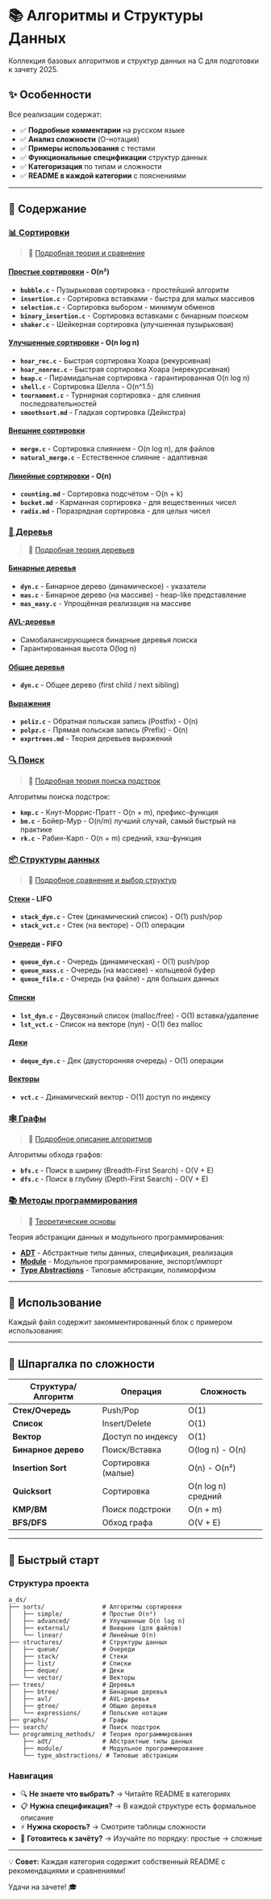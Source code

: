 ﻿# 📚 Алгоритмы и Структуры Данных

Коллекция базовых алгоритмов и структур данных на C для подготовки к зачету 2025.

## ✨ Особенности

Все реализации содержат:
- ✅ **Подробные комментарии** на русском языке
- ✅ **Анализ сложности** (O-нотация)
- ✅ **Примеры использования** с тестами
- ✅ **Функциональные спецификации** структур данных
- ✅ **Категоризация** по типам и сложности
- ✅ **README в каждой категории** с пояснениями

---

## 📂 Содержание

### [📊 Сортировки](./sorts)
> 📖 [Подробная теория и сравнение](./sorts/README.md)

#### [Простые сортировки](./sorts/simple) - O(n²)
- **`bubble.c`** - Пузырьковая сортировка - простейший алгоритм
- **`insertion.c`** - Сортировка вставками - быстра для малых массивов
- **`selection.c`** - Сортировка выбором - минимум обменов
- **`binary_insertion.c`** - Сортировка вставками с бинарным поиском
- **`shaker.c`** - Шейкерная сортировка (улучшенная пузырьковая)

#### [Улучшенные сортировки](./sorts/advanced) - O(n log n)
- **`hoar_rec.c`** - Быстрая сортировка Хоара (рекурсивная)
- **`hoar_nonrec.c`** - Быстрая сортировка Хоара (нерекурсивная)
- **`heap.c`** - Пирамидальная сортировка - гарантированная O(n log n)
- **`shell.c`** - Сортировка Шелла - O(n^1.5)
- **`tournament.c`** - Турнирная сортировка - для слияния последовательностей
- **`smoothsort.md`** - Гладкая сортировка (Дейкстра)

#### [Внешние сортировки](./sorts/external)
- **`merge.c`** - Сортировка слиянием - O(n log n), для файлов
- **`natural_merge.c`** - Естественное слияние - адаптивная

#### [Линейные сортировки](./sorts/linear) - O(n)
- **`counting.md`** - Сортировка подсчётом - O(n + k)
- **`bucket.md`** - Карманная сортировка - для вещественных чисел
- **`radix.md`** - Поразрядная сортировка - для целых чисел

### [🌳 Деревья](./trees)
> 📖 [Подробная теория деревьев](./trees/README.md)

#### [Бинарные деревья](./trees/btree)
- **`dyn.c`** - Бинарное дерево (динамическое) - указатели
- **`mas.c`** - Бинарное дерево (на массиве) - heap-like представление
- **`mas_easy.c`** - Упрощённая реализация на массиве

#### [AVL-деревья](./trees/avl)
- Самобалансирующиеся бинарные деревья поиска
- Гарантированная высота O(log n)

#### [Общие деревья](./trees/gtree)
- **`dyn.c`** - Общее дерево (first child / next sibling)

#### [Выражения](./trees/expressions)
- **`poliz.c`** - Обратная польская запись (Postfix) - O(n)
- **`polpz.c`** - Прямая польская запись (Prefix) - O(n)
- **`exprtrees.md`** - Теория деревьев выражений

### [🔍 Поиск](./search)
> 📖 [Подробная теория поиска подстрок](./search/README.md)

Алгоритмы поиска подстрок:
- **`kmp.c`** - Кнут-Моррис-Пратт - O(n + m), префикс-функция
- **`bm.c`** - Бойер-Мур - O(n/m) лучший случай, самый быстрый на практике
- **`rk.c`** - Рабин-Карп - O(n + m) средний, хэш-функция

### [📦 Структуры данных](./structures)
> 📖 [Подробное сравнение и выбор структур](./structures/README.md)

#### [Стеки](./structures/stack) - LIFO
- **`stack_dyn.c`** - Стек (динамический список) - O(1) push/pop
- **`stack_vct.c`** - Стек (на векторе) - O(1) операции

#### [Очереди](./structures/queue) - FIFO
- **`queue_dyn.c`** - Очередь (динамическая) - O(1) push/pop
- **`queue_mass.c`** - Очередь (на массиве) - кольцевой буфер
- **`queue_file.c`** - Очередь (на файле) - для больших данных

#### [Списки](./structures/list)
- **`lst_dyn.c`** - Двусвязный список (malloc/free) - O(1) вставка/удаление
- **`lst_vct.c`** - Список на векторе (пул) - O(1) без malloc

#### [Деки](./structures/deque)
- **`deque_dyn.c`** - Дек (двусторонняя очередь) - O(1) операции

#### [Векторы](./structures/vector)
- **`vct.c`** - Динамический вектор - O(1) доступ по индексу

### [🕸️ Графы](./graphs)
> 📖 [Подробное описание алгоритмов](./graphs/README.md)

Алгоритмы обхода графов:
- **`bfs.c`** - Поиск в ширину (Breadth-First Search) - O(V + E)
- **`dfs.c`** - Поиск в глубину (Depth-First Search) - O(V + E)

### [📚 Методы программирования](./programming_methods)
> 📖 [Теоретические основы](./programming_methods/README.md)

Теория абстракции данных и модульного программирования:
- **[ADT](./programming_methods/adt/)** - Абстрактные типы данных, спецификация, реализация
- **[Module](./programming_methods/module/)** - Модульное программирование, экспорт/импорт
- **[Type Abstractions](./programming_methods/type_abstractions/)** - Типовые абстракции, полиморфизм

---

## 🎯 Использование

Каждый файл содержит закомментированный блок с примером использования:

---

## 📖 Шпаргалка по сложности

| Структура/Алгоритм | Операция | Сложность |
|-------------------|----------|-----------|
| **Стек/Очередь** | Push/Pop | O(1) |
| **Список** | Insert/Delete | O(1) |
| **Вектор** | Доступ по индексу | O(1) |
| **Бинарное дерево** | Поиск/Вставка | O(log n) - O(n) |
| **Insertion Sort** | Сортировка (малые) | O(n) - O(n²) |
| **Quicksort** | Сортировка | O(n log n) средний |
| **KMP/BM** | Поиск подстроки | O(n + m) |
| **BFS/DFS** | Обход графа | O(V + E) |

---

## 🚀 Быстрый старт

### Структура проекта
```
a_ds/
├── sorts/                # Алгоритмы сортировки
│   ├── simple/           # Простые O(n²)
│   ├── advanced/         # Улучшенные O(n log n)
│   ├── external/         # Внешние (для файлов)
│   └── linear/           # Линейные O(n)
├── structures/           # Структуры данных
│   ├── queue/            # Очереди
│   ├── stack/            # Стеки
│   ├── list/             # Списки
│   ├── deque/            # Деки
│   └── vector/           # Векторы
├── trees/                # Деревья
│   ├── btree/            # Бинарные деревья
│   ├── avl/              # AVL-деревья
│   ├── gtree/            # Общие деревья
│   └── expressions/      # Польские нотации
├── graphs/               # Графы
├── search/               # Поиск подстрок
└── programming_methods/  # Теория программирования
    ├── adt/              # Абстрактные типы данных
    ├── module/           # Модульное программирование
    └── type_abstractions/ # Типовые абстракции
```

### Навигация

- 🔍 **Не знаете что выбрать?** → Читайте README в категориях
- 📋 **Нужна спецификация?** → В каждой структуре есть формальное описание
- ⚡ **Нужна скорость?** → Смотрите таблицы сложности
- 🎯 **Готовитесь к зачёту?** → Изучайте по порядку: простые → сложные

---

💡 **Совет:** Каждая категория содержит собственный README с рекомендациями и сравнениями!

Удачи на зачете! 🎓

